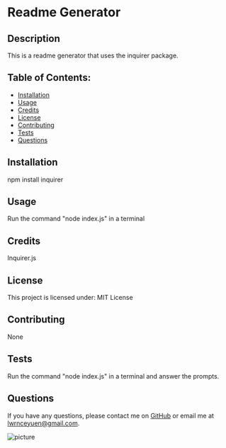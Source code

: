 
# Readme Generator

## Description
This is a readme generator that uses the inquirer package.
    
## Table of Contents:
* [Installation](#installation)
* [Usage](#usage)
* [Credits](#credits)
* [License](#license)
* [Contributing](#contribution)
* [Tests](#tests)
* [Questions](#questions)

## Installation
npm install inquirer

## Usage
Run the command "node index.js" in a terminal

## Credits
Inquirer.js

## License
This project is licensed under:
MIT License

## Contributing
None

## Tests
Run the command "node index.js" in a terminal and answer the prompts.

## Questions
If you have any questions, please contact me on [GitHub](https://github.com/lwrnce) or email me at lwrnceyuen@gmail.com.

![picture](https://github.com/lwrnce.png?size=50)